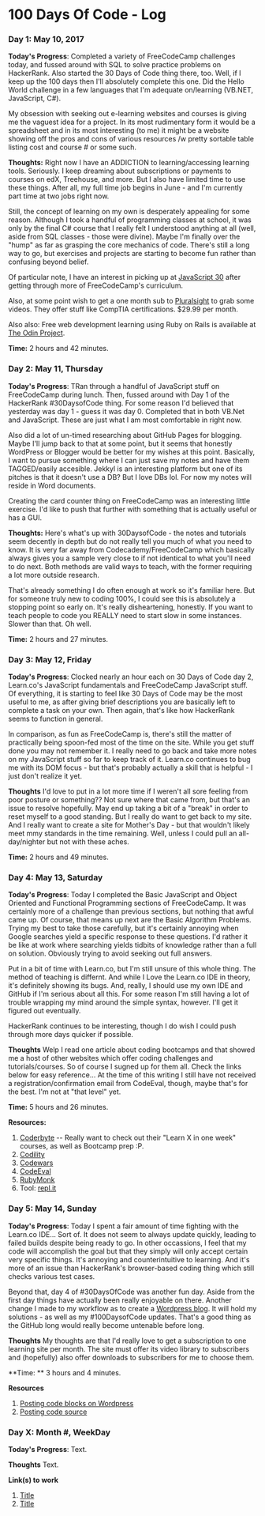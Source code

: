 # 100 Days Of Code - Log

### Day 1: May 10, 2017

**Today's Progress**: Completed a variety of FreeCodeCamp challenges today, and fussed around with SQL to solve practice problems on HackerRank. Also started the 30 Days of Code thing there, too. Well, if I keep up the 100 days then I'll absolutely complete this one. Did the Hello World challenge in a few languages that I'm adequate on/learning (VB.NET, JavaScript, C#).

My obsession with seeking out e-learning websites and courses is giving me the vaguest idea for a project. In its most rudimentary form it would be a spreadsheet and in its most interesting (to me) it might be a website showing off the pros and cons of various resources /w pretty sortable table listing cost and course # or some such. 

**Thoughts:** Right now I have an ADDICTION to learning/accessing learning tools. Seriously. I keep dreaming about subscriptions or payments to courses on edX, Treehouse, and more. But I also have limited time to use these things. After all, my full time job begins in June - and I'm currently part time at two jobs right now. 

Still, the concept of learning on my own is desperately appealing for some reason. Although I took a handful of programming classes at school, it was only by the final C# course that I really felt I understood anything at all (well, aside from SQL classes - those were divine). Maybe I'm finally over the "hump" as far as grasping the core mechanics of code. There's still a long way to go, but exercises and projects are starting to become fun rather than confusing beyond belief.

Of particular note, I have an interest in picking up at [JavaScript 30](https://javascript30.com/) after getting through more of FreeCodeCamp's curriculum. 

Also, at some point wish to get a one month sub to [Pluralsight](https://billing.pluralsight.com/individual/checkout) to grab some videos. They offer stuff like CompTIA certifications. $29.99 per month.

Also also: Free web development learning using Ruby on Rails is available at [The Odin Project](https://www.theodinproject.com/home).

**Time:** 2 hours and 42 minutes. 


### Day 2: May 11, Thursday

**Today's Progress**: TRan through a handful of JavaScript stuff on FreeCodeCamp during lunch. Then, fussed around with Day 1 of the HackerRank #30DaysofCode thing. For some reason I'd believed that yesterday was day 1 - guess it was day 0. Completed that in both VB.Net and JavaScript. These are just what I am most comfortable in right now. 

Also did a lot of un-timed researching about GitHub Pages for blogging. Maybe I'll jump back to that at some point, but it seems that honestly WordPress or Blogger would be better for my wishes at this point. Basically, I want to pursue something where I can just save my notes and have them TAGGED/easily accesible. Jekkyl is an interesting platform but one of its pitches is that it doesn't use a DB? But I love DBs lol. For now my notes will reside in Word documents. 

Creating the card counter thing on FreeCodeCamp was an interesting little exercise. I'd like to push that further with something that is actually useful or has a GUI. 

**Thoughts:** Here's what's up with 30DaysofCode - the notes and tutorials seem decently in depth but do not really tell you much of what you need to know. It is very far away from Codecademy/FreeCodeCamp which basically always gives you a sample very close to if not identical to what you'll need to do next. Both methods are valid ways to teach, with the former requiring a lot more outside research.

That's already something I do often enough at work so it's familiar here. But for someone truly new to coding 100%, I could see this is absolutely a stopping point so early on. It's really disheartening, honestly. If you want to teach people to code you REALLY need to start slow in some instances. Slower than that. Oh well.

**Time:** 2 hours and 27 minutes. 



### Day 3: May 12, Friday

**Today's Progress**: Clocked nearly an hour each on 30 Days of Code day 2, Learn.co's JavaScript fundamentals and FreeCodeCamp JavaScript stuff. Of everything, it is starting to feel like 30 Days of Code may be the most useful to me, as after giving brief descriptions you are basically left to complete a task on your own. Then again, that's like how HackerRank seems to function in general.

In comparison, as fun as FreeCodeCamp is, there's still the matter of practically being spoon-fed most of the time on the site. While you get stuff done you may not remember it.  I really need to go back and take more notes on my JavaScript stuff so far to keep track of it. Learn.co continues to bug me with its DOM focus - but that's probably actually a skill that is helpful - I just don't realize it yet.

**Thoughts** I'd love to put in a lot more time if I weren't all sore feeling from poor posture or something?? Not sure where that came from, but that's an issue to resolve hopefully. May end up taking a bit of a "break" in order to reset myself to a good standing. But I really do want to get back to my site. And I really want to create a site for Mother's Day - but that wouldn't likely meet mmy standards in the time remaining. Well, unless I could pull an all-day/nighter but not with these aches. 

**Time:** 2 hours and 49 minutes.

### Day 4: May 13, Saturday

**Today's Progress**: Today I completed the Basic JavaScript and Object Oriented and Functional Programming sections of FreeCodeCamp. It was certainly more of a challenge than previous sections, but nothing that awful came up. Of course, that means up next are the Basic Algorithm Problems. Trying my best to take those carefully, but it's certainly annoying when Google searches yield a specific response to these questions. I'd rather it be like at work where searching yields tidbits of knowledge rather than a full on solution. Obviously trying to avoid seeking out full answers.

Put in a bit of time with Learn.co, but I'm still unsure of this whole thing. The method of teaching is differnt. And while I Love the Learn.co IDE in theory, it's definitely showing its bugs. And, really, I should use my own IDE and GitHub if I'm serious about all this. For some reason I'm still having a lot of trouble wrapping my mind around the simple syntax, however. I'll get it figured out eventually. 

HackerRank continues to be interesting, though I do wish I could push through more days quicker if possible. 

**Thoughts** Welp I read one article about coding bootcamps and that showed me a host of other websites which offer coding challenges and tutorials/courses. So of course I sugned up for them all. Check the links below for easy reference... At the time of this writing I still have not received a registration/confirmation email from CodeEval, though, maybe that's for the best. I'm not at "that level" yet. 

**Time:** 5 hours and 26 minutes.

**Resources:**
1. [Coderbyte](https://coderbyte.com/) -- Really want to check out their "Learn X in one week" courses, as well as Bootcamp prep :P.
2. [Codility](https://codility.com/programmers/)
3. [Codewars](https://www.codewars.com/)
4. [CodeEval](https://www.codeeval.com)
5. [RubyMonk](https://rubymonk.com/)
6. Tool: [repl.it](https://repl.it/)


### Day 5: May 14, Sunday

**Today's Progress**: Today I spent a fair amount of time fighting with the Learn.co IDE... Sort of. It does not seem to always update quickly, leading to failed builds despite being ready to go. In other occassions, I feel that my code will accomplish the goal but that they simply will only accept certain very specific things. It's annoying and counterintuitive to learning. And it's more of an issue than HackerRank's browser-based coding thing which still checks various test cases.

Beyond that, day 4 of #30DaysOfCode was another fun day. Aside from the first day things have actually been really enjoyable on there. Another change I made to my workflow as to create a [Wordpress blog](http://marcuscript.wordpress.com). It will hold my solutions - as well as my #100DaysofCode updates. That's a good thing as the GitHub long would really become untenable before long.

**Thoughts** My thoughts are that I'd really love to get a subscription to one learning site per month. The site must offer its video library to subscribers and (hopefully) also offer downloads to subscribers for me to choose them. 

**Time: ** 3 hours and 4 minutes.

**Resources**
1. [Posting code blocks on Wordpress](https://css-tricks.com/posting-code-blocks-wordpress-site/)
2. [Posting code source](https://en.support.wordpress.com/code/posting-source-code/)


### Day X: Month #, WeekDay

**Today's Progress**: Text.

**Thoughts** Text.

**Link(s) to work**
1. [Title](https://www.freecodecamp.com/challenges/find-the-longest-word-in-a-string)
2. [Title](https://www.example.com)
